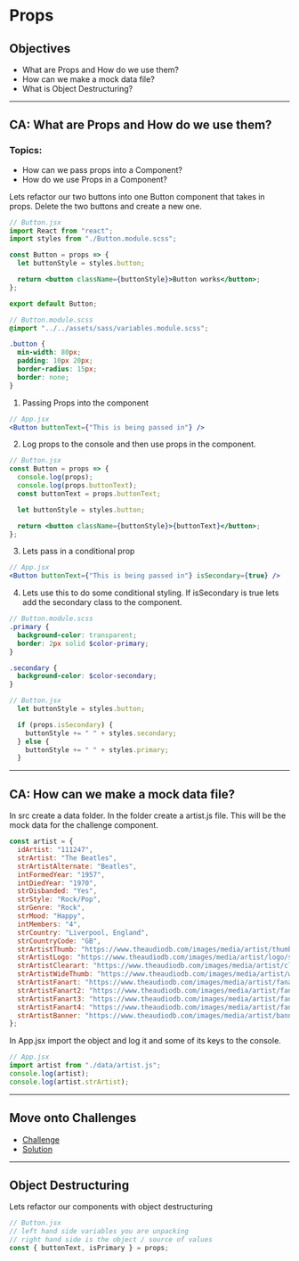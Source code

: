 # Props

## Objectives

- What are Props and How do we use them?
- How can we make a mock data file?
- What is Object Destructuring?

---

## CA: What are Props and How do we use them?

### Topics:

- How can we pass props into a Component?
- How do we use Props in a Component?

Lets refactor our two buttons into one Button component that takes in props. Delete the two buttons and create a new one.

```jsx
// Button.jsx
import React from "react";
import styles from "./Button.module.scss";

const Button = props => {
  let buttonStyle = styles.button;

  return <button className={buttonStyle}>Button works</button>;
};

export default Button;
```

```scss
// Button.module.scss
@import "../../assets/sass/variables.module.scss";

.button {
  min-width: 80px;
  padding: 10px 20px;
  border-radius: 15px;
  border: none;
}
```

1. Passing Props into the component

```jsx
// App.jsx
<Button buttonText={"This is being passed in"} />
```

2.  Log props to the console and then use props in the component.

```jsx
// Button.jsx
const Button = props => {
  console.log(props);
  console.log(props.buttonText);
  const buttonText = props.buttonText;

  let buttonStyle = styles.button;

  return <button className={buttonStyle}>{buttonText}</button>;
};
```

3.  Lets pass in a conditional prop

```jsx
// App.jsx
<Button buttonText={"This is being passed in"} isSecondary={true} />
```

4. Lets use this to do some conditional styling. If isSecondary is true lets add the secondary class to the component.

```scss
// Button.module.scss
.primary {
  background-color: transparent;
  border: 2px solid $color-primary;
}

.secondary {
  background-color: $color-secondary;
}
```

```jsx
// Button.jsx
  let buttonStyle = styles.button;

  if (props.isSecondary) {
    buttonStyle += " " + styles.secondary;
  } else {
    buttonStyle += " " + styles.primary;
  }
```

---

## CA: How can we make a mock data file?

In src create a data folder. In the folder create a artist.js file. This will be the mock data for the challenge component.

```js
const artist = {
  idArtist: "111247",
  strArtist: "The Beatles",
  strArtistAlternate: "Beatles",
  intFormedYear: "1957",
  intDiedYear: "1970",
  strDisbanded: "Yes",
  strStyle: "Rock/Pop",
  strGenre: "Rock",
  strMood: "Happy",
  intMembers: "4",
  strCountry: "Liverpool, England",
  strCountryCode: "GB",
  strArtistThumb: "https://www.theaudiodb.com/images/media/artist/thumb/qpvwuv1347996168.jpg",
  strArtistLogo: "https://www.theaudiodb.com/images/media/artist/logo/sqtvqw1519816358.png",
  strArtistClearart: "https://www.theaudiodb.com/images/media/artist/clearart/rrywwv1512575176.png",
  strArtistWideThumb: "https://www.theaudiodb.com/images/media/artist/widethumb/styrrt1518621883.jpg",
  strArtistFanart: "https://www.theaudiodb.com/images/media/artist/fanart/xrqqqu1541458809.jpg",
  strArtistFanart2: "https://www.theaudiodb.com/images/media/artist/fanart/sssrqr1341917298.jpg",
  strArtistFanart3: "https://www.theaudiodb.com/images/media/artist/fanart/wwvtpp1341917310.jpg",
  strArtistFanart4: "https://www.theaudiodb.com/images/media/artist/fanart/b6zl6c1613120079.jpg",
  strArtistBanner: "https://www.theaudiodb.com/images/media/artist/banner/utwpss1346162520.jpg",
};
```

In App.jsx import the object and log it and some of its keys to the console.

```jsx
// App.jsx
import artist from "./data/artist.js";
console.log(artist);
console.log(artist.strArtist);
```

---

## Move onto Challenges

- [Challenge](./challenge/challenge.md)
- [Solution](./challenge/solution.md)

---

## Object Destructuring

Lets refactor our components with object destructuring

```jsx
// Button.jsx
// left hand side variables you are unpacking
// right hand side is the object / source of values
const { buttonText, isPrimary } = props;
```

